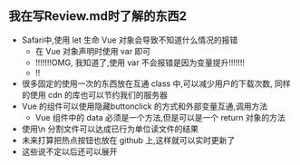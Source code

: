 ## 我在写Review.md时了解的东西2

-   Safari中,使用 let 生命 Vue 对象会导致不知道什么情况的报错
    -   在 Vue 对象声明时使用 var 即可
    -   !!!!!!!OMG, 我知道了,使用 var 不会报错是因为变量提升!!!!!!!
    -   !!
-   很多固定的使用一次的东西放在互通 class 中,可以减少用户的下载次数, 同样的使用 cdn 的库也可以节约我们的服务器
-   Vue 的组件可以使用隐藏buttonclick 的方式和外部变量互通,调用方法
    -   Vue 组件中的 data 必须是一个方法,但是可以是一个 return 对象的方法
-   使用\\n 分割文件可以达成已行为单位读文件的结果  
-   未来打算把热点按钮也放在 github 上,这样就可以实时更新了
-   这些说不定以后还可以展开

